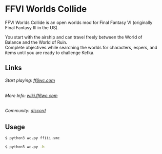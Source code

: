 # FFVI Worlds Collide
FFVI Worlds Collide is an open worlds mod for Final Fantasy VI (originally Final Fantasy III in the US).

You start with the airship and can travel freely between the World of Balance and the World of Ruin.  
Complete objectives while searching the worlds for characters, espers, and items until you are ready to challenge Kefka.

## Links

###### Start playing: [ff6wc.com](https://www.ff6wc.com)
###### More Info: [wiki.ff6wc.com](https://wiki.ff6wc.com)
###### Community: [discord](https://discord.gg/5MPeng5)

## Usage

```sh
$ python3 wc.py ffiii.smc
```

```sh
$ python3 wc.py -h
```
